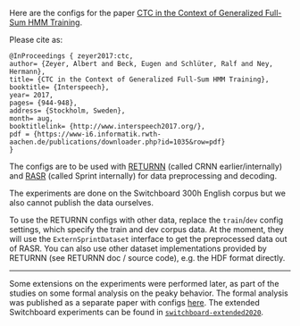 Here are the configs for the paper
[CTC in the Context of Generalized Full-Sum HMM Training](https://www-i6.informatik.rwth-aachen.de/publications/download/1035/Zeyer--2017.pdf).

Please cite as:
```
@InProceedings { zeyer2017:ctc,
author= {Zeyer, Albert and Beck, Eugen and Schlüter, Ralf and Ney, Hermann},
title= {CTC in the Context of Generalized Full-Sum HMM Training},
booktitle= {Interspeech},
year= 2017,
pages= {944-948},
address= {Stockholm, Sweden},
month= aug,
booktitlelink= {http://www.interspeech2017.org/},
pdf = {https://www-i6.informatik.rwth-aachen.de/publications/downloader.php?id=1035&row=pdf}
}
```

The configs are
to be used with [RETURNN](https://github.com/rwth-i6/returnn)
(called CRNN earlier/internally)
and [RASR](https://www-i6.informatik.rwth-aachen.de/rwth-asr/)
(called Sprint internally)
for data preprocessing and decoding.

The experiments are done on the Switchboard 300h English corpus but we also cannot publish the data ourselves.

To use the RETURNN configs with other data,
replace the `train`/`dev` config settings, which specify the train and dev corpus data.
At the moment, they will use the `ExternSprintDataset` interface to get the preprocessed data out of RASR.
You can also use other dataset implementations provided by RETURNN (see RETURNN doc / source code),
e.g. the HDF format directly.

---

Some extensions on the experiments were performed later,
as part of the studies on some formal analysis on the peaky behavior.
The formal analysis was published as a separate paper
with configs [here](https://github.com/rwth-i6/returnn-experiments/tree/master/2021-formal-peaky-behavior-ctc).
The extended Switchboard experiments can be found
in [`switchboard-extended2020`](switchboard-extended2020).
